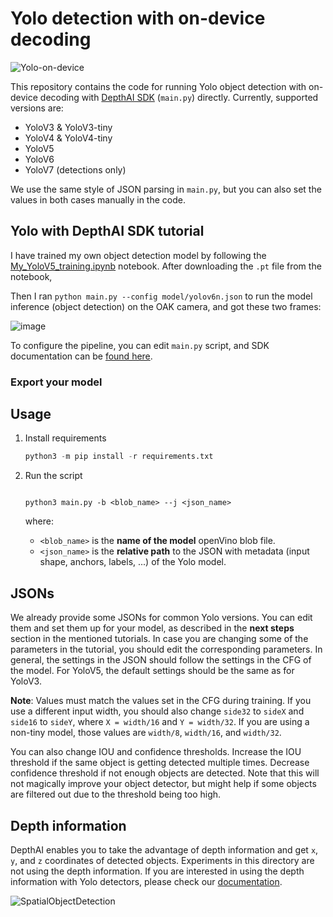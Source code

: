 # Yolo detection with on-device decoding

![Yolo-on-device](https://user-images.githubusercontent.com/56075061/144863222-a52be87e-b1f0-4a0a-b39b-f865bbb6e4a4.png)

This repository contains the code for running Yolo object detection with on-device decoding with [DepthAI SDK](https://docs.luxonis.com/projects/sdk/en/latest/) (`main.py`)  directly. Currently, supported versions are:

* YoloV3 & YoloV3-tiny
* YoloV4 & YoloV4-tiny
* YoloV5
* YoloV6
* YoloV7 (detections only)

We use the same style of JSON parsing in `main.py`, but you can also set the values in both cases manually in the code.


## Yolo with DepthAI SDK tutorial

I have trained my own object detection model by following the
[My_YoloV5_training.ipynb](https://colab.research.google.com/drive/1aT4W-coZ4yOy8CvZbr0pd4W_4gdZCWzC?usp=sharing) notebook. After downloading the `.pt` file from the notebook,


Then I ran `python main.py --config model/yolov6n.json` to run the model inference (object detection) on the OAK camera, and got these two frames:

![image](https://user-images.githubusercontent.com/18037362/209836980-c4ab8ffe-faab-4feb-9a8e-1ba9227f7fd7.png)

To configure the pipeline, you can edit `main.py` script, and SDK documentation can be [found here](https://docs.luxonis.com/projects/sdk/en/latest/).

### Export your model


## Usage

1. Install requirements
	```python
	python3 -m pip install -r requirements.txt
	```
2. Run the script
    ```

    python3 main.py -b <blob_name> --j <json_name>
    ```
    where:

    * `<blob_name>` is the **name of the model** openVino blob file.
    * `<json_name>` is the **relative path** to the JSON with metadata (input shape, anchors, labels, ...) of the Yolo model.


## JSONs

We already provide some JSONs for common Yolo versions. You can edit them and set them up for your model, as described in the **next steps** section in the mentioned tutorials. In case you are changing some of the parameters in the tutorial, you should edit the corresponding parameters. In general, the settings in the JSON should follow the settings in the CFG of the model. For YoloV5, the default settings should be the same as for YoloV3.

**Note**: Values must match the values set in the CFG during training. If you use a different input width, you should also change `side32` to `sideX` and `side16` to `sideY`, where `X = width/16` and `Y = width/32`. If you are using a non-tiny model, those values are `width/8`, `width/16`, and `width/32`.

You can also change IOU and confidence thresholds. Increase the IOU threshold if the same object is getting detected multiple times. Decrease confidence threshold if not enough objects are detected. Note that this will not magically improve your object detector, but might help if some objects are filtered out due to the threshold being too high.

## Depth information

DepthAI enables you to take the advantage of depth information and get `x`, `y`, and `z` coordinates of detected objects. Experiments in this directory are not using the depth information. If you are interested in using the depth information with Yolo detectors, please check our [documentation](https://docs.luxonis.com/projects/api/en/latest/samples/SpatialDetection/spatial_tiny_yolo/#rgb-tinyyolo-with-spatial-data).

![SpatialObjectDetection](https://user-images.githubusercontent.com/56075061/144864639-4519699e-d3da-4172-b66b-0495ea11317e.png)
